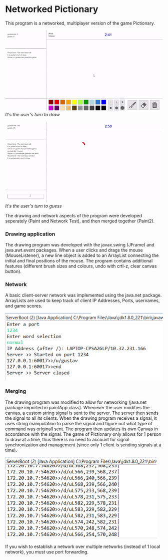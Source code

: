 # Networked Pictionary

This program is a networked, multiplayer version of the game Pictionary. 

![Drawing turn](/images/pictionary1.gif)
*It's the user's turn to draw*

![Guessing turn](/images/pictionary2.gif)
*It's the user's turn to guess*

The drawing and network aspects of the program were developed seperately (Paint and Network Test), and then merged together (Paint2).

### Drawing application

The drawing program was developed with the javax.swing (JFrame) and java.awt.event packages.
When a user clicks and drags the mouse (MouseListener), a new line object is added to an ArrayList connecting the initial and final positions of the mouse.
The program contains additional features (different brush sizes and colours, undo with crtl-z, clear canvas button).

### Network

A basic client-server network was implemented using the java.net package.
ArrayLists are used to keep track of client IP Addresses, Ports, usernames, and game scores.

![Network connection](/images/server1.png)

### Merging

The drawing program was modified to allow for networking (java.net package imported in paintApp class).
Whenever the user modifies the canvas, a custom string signal is sent to the server. The server then sends the signal to all its clients.
When the drawing program receives a signal, it uses string manipulation to parse the signal and figure out what type of command was originall sent.
The program then updates its own Canvas in accordance with the signal.
The game of Pictionary only allows for 1 person to draw at a time, thus there is no need to account for signal synchronization and management (since only 1 client is sending signals at a time).

![Commands](/images/server2.png)

If you wish to establish a network over multiple networks (instead of 1 local network), you must use port forwarding.
